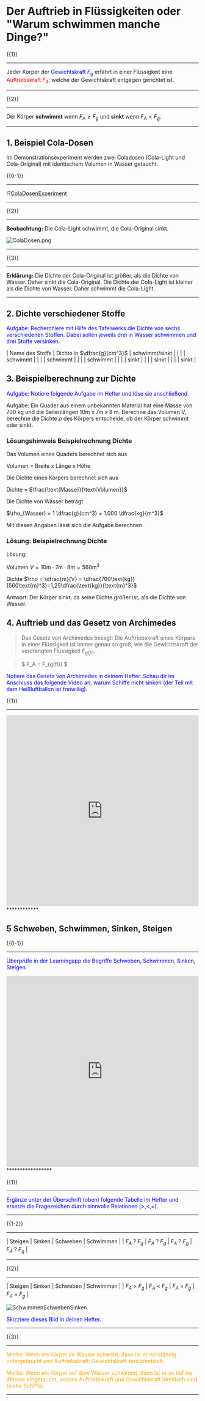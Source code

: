 <!--
author: Christian Golnik

language: de

link: https://gist.githubusercontent.com/andre-dietrich/3c69f68b2c4d80c8c6eb177229ae1ae8/raw/31cde15c4a7f3c2eda7d5ebdea440205f366acad/hideCircle.css

narrator: Ukrainian Female
-->


# Der Auftrieb in Flüssigkeiten oder "Warum schwimmen manche Dinge?"


{{1}}
**********************
Jeder Körper der <span style="color:blue">Gewichtskraft $F_g$</span> erfährt in einer Flüssigkeit eine <span style="color:red">Auftriebskraft $F_A$</span>, welche der Gewichtskraft entgegen gerichtet ist.
**********************

{{2}}
**********************
Der Körper
__schwimmt__ wenn $F_A \geq F_g$ und __sinkt__ wenn $F_A < F_g$.
**********************

## 1. Beispiel Cola-Dosen

Im Demonstrationsexperiment werden zwei Coladosen (Cola-Light und Cola-Original) mit identischem Volumen in Wasser getaucht.

{{0-1}}
************
!?[ColaDosenExperiment](https://www.youtube.com/watch?v=j3xLzDcYAGg)
************

{{2}}
************
__Beobachtung:__ Die Cola-Light schwimmt, die Cola-Original sinkt.

![ColaDosen.png](https://diversewolken.ddns.net/nextcloud/index.php/s/zfXdq8iK5yZYGgw/download)
************

{{3}}
************
__Erklärung:__ Die Dichte der Cola-Original ist größer, als die Dichte von Wasser. Daher sinkt die Cola-Original. Die Dichte der Cola-Light ist kleiner als die Dichte von Wasser. Daher schwimmt die Cola-Light.
************

## 2. Dichte verschiedener Stoffe

<span style="color:blue">Aufgabe: Recherchiere mit Hilfe des Tafelwerks die Dichte von sechs verschiedenen Stoffen. Dabei sollen jeweils drei in Wasser schwimmen und drei Stoffe versinken.</span>

| Name des Stoffs |  Dichte in $\dfrac{g}{cm^3}$ | schwimmt/sinkt | 
| | | schwimmt |
| | | schwimmt |
| | | schwimmt |
| | | sinkt |
| | | sinkt |
| | | sinkt |


## 3. Beispielberechnung zur Dichte

<span style="color:blue">Aufgabe: Notiere folgende Aufgabe im Hefter und löse sie anschließend.</span>

Aufgabe: Ein Quader aus einem unbekannten Material hat eine Masse von 700 kg und die Seitenlängen 10m x 7m x 8 m. Berechne das Volumen V, berechne die Dichte $\rho$ des Körpers entscheide, ob der Körper schwimmt oder sinkt.

### Lösungshinweis Beispielrechnung Dichte

Das Volumen eines Quaders berechnet sich aus

Volumen = Breite x Länge x Höhe

Die Dichte eines Körpers berechnet sich aus

Dichte = $\frac{\text{Masse}}{\text{Volumen}}$

Die Dichte von Wasser beträgt

$\rho_{Wasser} = 1 \dfrac{g}{cm^3} = 1.000 \dfrac{kg}{m^3}$

Mit diesen Angaben lässt sich die Aufgabe berechnen.

### Lösung: Beispielrechnung Dichte

Lösung: 

Volumen $V = 10\text{m}\cdot 7\text{m} \cdot 8\text{m} = 560\text{m}^3$

Dichte $\rho = \dfrac{m}{V} = \dfrac{700\text{kg}}{560\text{m}^3}=1,25\dfrac{\text{kg}}{\text{m}^3}$

Antwort: Der Körper sinkt, da seine Dichte größer ist, als die Dichte von Wasser.

## 4. Auftrieb und das Gesetz von Archimedes

> Das Gesetz von Archimedes besagt: Die Auftriebskraft eines Körpers in einer Flüssigkeit ist immer genau so groß, wie die Gewichtskraft der verdrängten Flüssigkeit $F_{g(fl)}$.

> $ F_A = F_{g(fl)} $

<span style="color:blue">Notiere das Gesetz von Archimedes in deinem Hefter. Schau dir im Anschluss das folgende Video an, warum Schiffe nicht sinken (der Teil mit dem Heißluftballon ist freiwillig).</span>

{{1}}
************
<iframe src="https://learningapps.org/watch?app=2627563" style="border:0px;width:100%;height:500px" allowfullscreen="true" webkitallowfullscreen="true" mozallowfullscreen="true"></iframe>
************

## 5 Schweben, Schwimmen, Sinken, Steigen

{{0-1}}
*****************
<span style="color:blue">Überprüfe in der Learningapp die Begriffe Schweben, Schwimmen, Sinken, Steigen.</span>

<iframe src="https://learningapps.org/watch?app=16765538" style="border:0px;width:100%;height:500px" allowfullscreen="true" webkitallowfullscreen="true" mozallowfullscreen="true"></iframe>
*****************

{{1}}
*****************
<span style="color:blue">Ergänze unter der Überschrift (oben) folgende Tabelle im Hefter und ersetze die Fragezeichen durch sinnvolle Relationen (>,<,=).</span>
*****************

{{1-2}}
*****************
| Steigen | Sinken | Schweben | Schwimmen |
| $F_A$ ? $F_g$ | $F_A$ ? $F_g$ | $F_A$ ? $F_g$ | $F_A$ ? $F_g$ |
*****************

{{2}}
*****************
| Steigen | Sinken | Schweben | Schwimmen |
| $F_A$ > $F_g$ | $F_A$ < $F_g$ | $F_A$ = $F_g$ | $F_A$ = $F_g$ |

![SchwimmenSchwebenSinken](https://diversewolken.ddns.net/nextcloud/index.php/s/M2ji9tHNR2YKmmE/download)

<span style="color:blue">Skizziere dieses Bild in deinen Hefter.</span>
*****************

{{3}}
*****************
<span style="color:orange">Merke: Wenn ein Körper im Wasser schwebt, dann ist er vollständig untergetaucht und Auftriebskraft: Gewichtskraft sind identisch.</span> 

<span style="color:orange">Merke: Wenn ein Körper auf dem Wasser schwimmt, dann ist er so tief ins Wasser eingetaucht, sodass Auftriebskraft und Gewichtskraft identisch sind (siehe Schiffe).</span> 
*****************

